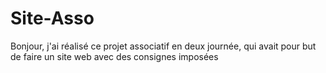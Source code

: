 # Site-Asso

Bonjour, j'ai réalisé ce projet associatif en deux journée, qui avait pour but de faire un site web avec des consignes imposées
